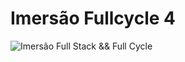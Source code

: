 # Imersão Fullcycle 4
![Imersão Full Stack && Full Cycle](https://events-fullcycle.s3.amazonaws.com/events-fullcycle/static/site/img/grupo_4417.png)
